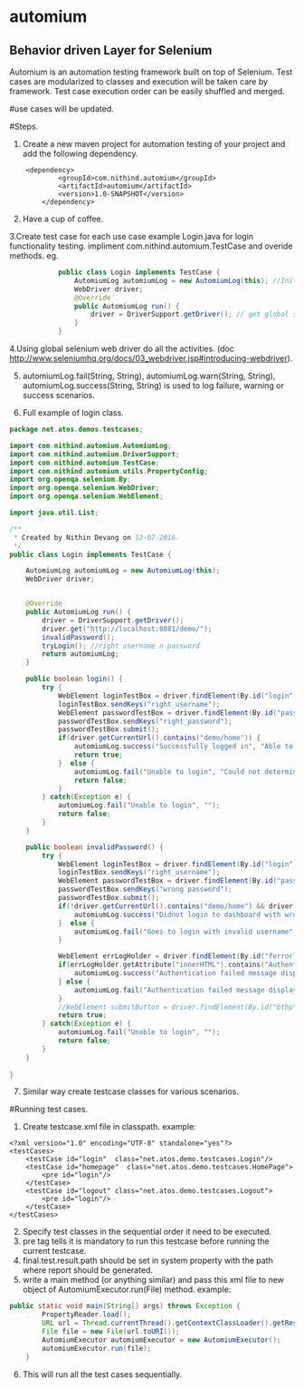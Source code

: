 # automium
## Behavior driven Layer for Selenium
Automium is an automation testing framework built on top of Selenium. Test cases are modularized to classes and execution will be taken care by framework. Test case execution order can be easily shuffled and merged.


#use cases will be updated.

#Steps.

1. Create a new maven project for automation testing of your project and add the following dependency.
```
	<dependency>
            <groupId>com.nithind.automium</groupId>
            <artifactId>automium</artifactId>
            <version>1.0-SNAPSHOT</version>
        </dependency>
```
		
2. Have a cup of coffee.

3.Create test case for each use case example Login.java for login functionality testing. impliment com.nithind.automium.TestCase and overide methods.
			eg.
			
```java
			public class Login implements TestCase {
				AutomiumLog automiumLog = new AutomiumLog(this); //Initiate automiumLog
				WebDriver driver;
				@Override
				public AutomiumLog run() {
					driver = DriverSupport.getDriver(); // get global selenium web driver.
				}
			}
```
4.Using global selenium web driver do all the activities. (doc http://www.seleniumhq.org/docs/03_webdriver.jsp#introducing-webdriver).

5. automiumLog.fail(String, String), automiumLog.warn(String, String), automiumLog.success(String, String) is used to log failure, warning or success scenarios.

6. Full example of login class.
```java
package net.atos.demos.testcases;

import com.nithind.automium.AutomiumLog;
import com.nithind.automium.DriverSupport;
import com.nithind.automium.TestCase;
import com.nithind.automium.utils.PropertyConfig;
import org.openqa.selenium.By;
import org.openqa.selenium.WebDriver;
import org.openqa.selenium.WebElement;

import java.util.List;

/**
 * Created by Nithin Devang on 12-07-2016.
 */
public class Login implements TestCase {

    AutomiumLog automiumLog = new AutomiumLog(this);
    WebDriver driver;


    @Override
    public AutomiumLog run() {
        driver = DriverSupport.getDriver();
        driver.get("http://localhost:8881/demo/");
        invalidPassword();
        tryLogin(); //right username n password
        return automiumLog;
    }

    public boolean login() {
        try {
            WebElement loginTestBox = driver.findElement(By.id("login"));
            loginTestBox.sendKeys("right_username");
            WebElement passwordTestBox = driver.findElement(By.id("password"));
            passwordTestBox.sendKeys("right_password");
            passwordTestBox.submit();
            if(driver.getCurrentUrl().contains("demo/home")) {
                automiumLog.success("Successfully logged in", "Able to determine home url");
                return true;
            }  else {
                automiumLog.fail("Unable to login", "Could not determine home page URL");
                return false;
            }
        } catch(Exception e) {
            automiumLog.fail("Unable to login", "");
            return false;
        }
    }

    public boolean invalidPassword() {
        try {
            WebElement loginTestBox = driver.findElement(By.id("login"));
            loginTestBox.sendKeys("right_username");
            WebElement passwordTestBox = driver.findElement(By.id("password"));
            passwordTestBox.sendKeys("wrong password");
            passwordTestBox.submit();
            if(!driver.getCurrentUrl().contains("demo/home") && driver.getCurrentUrl().contains("demo/login")) {
                automiumLog.success("Didnot login to dashboard with wrong password", "Was able to determine login URL");
            }  else {
                automiumLog.fail("Goes to login with invalid username", "Username : dummyUsername");
            }

            WebElement errLogHolder = driver.findElement(By.id("ferrorlg"));
            if(errLogHolder.getAttribute("innerHTML").contains("Authentication failed.")) {
                automiumLog.success("Authentication failed message displayed", "");
            } else {
                automiumLog.fail("Authentication failed message displayed  not displayed", "");
            }
            //WebElement submitButton = driver.findElement(By.id("bthp"));
            return true;
        } catch(Exception e) {
            automiumLog.fail("Unable to login", "");
            return false;
        }
    }
    
}

```

7. Similar way create testcase classes for various scenarios.

#Running test cases.

1. Create testcase.xml file in classpath.
    example:
```
<?xml version="1.0" encoding="UTF-8" standalone="yes"?>
<testCases>
    <testCase id="login"  class="net.atos.demo.testcases.Login"/>
    <testCase id="homepage"  class="net.atos.demo.testcases.HomePage">
        <pre id="login"/>
    </testCase>
    <testCase id="logout" class="net.atos.demo.testcases.Logout">
        <pre id="login"/>
    </testCase>
</testCases>

```
2. Specify test classes in the sequential order it need to be executed.
3. pre tag tells it is mandatory to run this testcase before running the current testcase.
4. final.test.result.path should be set in system property with the path where report should be generated.
5. write a main method (or anything similar) and pass this xml file to new object of AutomiumExecutor.run(File) method.
example:
```java
public static void main(String[] args) throws Exception {
        PropertyReader.load();
        URL url = Thread.currentThread().getContextClassLoader().getResource("testcase.xml");
        File file = new File(url.toURI());
        AutomiumExecutor automiumExecutor = new AutomiumExecutor();
        automiumExecutor.run(file);
    }
```
6. This will run all the test cases sequentially.
